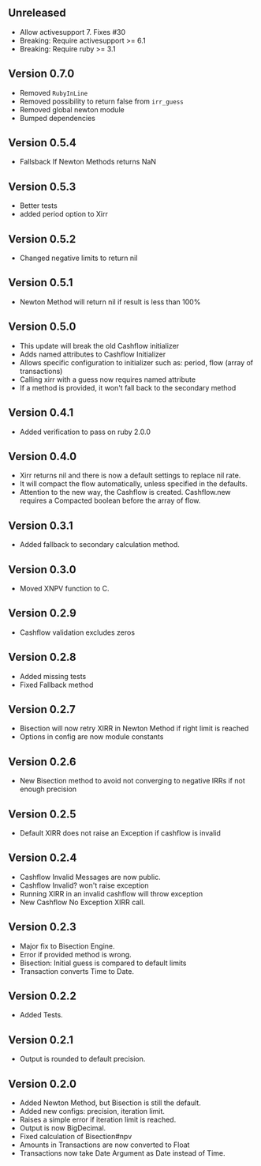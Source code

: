 ## Unreleased
* Allow activesupport 7. Fixes #30
* Breaking: Require activesupport >= 6.1
* Breaking: Require ruby >= 3.1

## Version 0.7.0
* Removed `RubyInLine`
* Removed possibility to return false from `irr_guess`
* Removed global newton module
* Bumped dependencies

## Version 0.5.4
* Fallsback If Newton Methods returns NaN 

## Version 0.5.3
* Better tests
* added period option to Xirr

## Version 0.5.2
* Changed negative limits to return nil

## Version 0.5.1
* Newton Method will return nil if result is less than 100%

## Version 0.5.0
* This update will break the old Cashflow initializer
* Adds named attributes to Cashflow Initializer
* Allows specific configuration to initializer such as: period, flow (array of transactions)
* Calling xirr with a guess now requires named attribute
* If a method is provided, it won't fall back to the secondary method

## Version 0.4.1
* Added verification to pass on ruby 2.0.0

## Version 0.4.0

* Xirr returns nil and there is now a default settings to replace nil rate.
* It will compact the flow automatically, unless specified in the defaults.
* Attention to the new way, the Cashflow is created. Cashflow.new requires a Compacted boolean before the array of flow.

## Version 0.3.1

* Added fallback to secondary calculation method.

## Version 0.3.0

* Moved XNPV function to C.

## Version 0.2.9

* Cashflow validation excludes zeros

## Version 0.2.8

* Added missing tests
* Fixed Fallback method

## Version 0.2.7

* Bisection will now retry XIRR in Newton Method if right limit is reached
* Options in config are now module constants

## Version 0.2.6

* New Bisection method to avoid not converging to negative IRRs if not enough precision

## Version 0.2.5

* Default XIRR does not raise an Exception if cashflow is invalid

## Version 0.2.4

* Cashflow Invalid Messages are now public.
* Cashflow Invalid? won't raise exception
* Running XIRR in an invalid cashflow will throw exception
* New Cashflow No Exception XIRR call.

## Version 0.2.3

* Major fix to Bisection Engine.
* Error if provided method is wrong.
* Bisection: Initial guess is compared to default limits
* Transaction converts Time to Date.

## Version 0.2.2

* Added Tests.

## Version 0.2.1

* Output is rounded to default precision.

## Version 0.2.0

* Added Newton Method, but Bisection is still the default.
* Added new configs: precision, iteration limit.
* Raises a simple error if iteration limit is reached.
* Output is now BigDecimal.
* Fixed calculation of Bisection#npv
* Amounts in Transactions are now converted to Float
* Transactions now take Date Argument as Date instead of Time.
